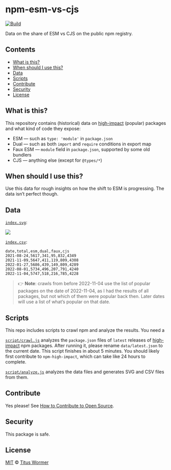 # npm-esm-vs-cjs

[![Build][build-badge]][build]

Data on the share of ESM vs CJS on the public npm registry.

## Contents

*   [What is this?](#what-is-this)
*   [When should I use this?](#when-should-i-use-this)
*   [Data](#data)
*   [Scripts](#scripts)
*   [Contribute](#contribute)
*   [Security](#security)
*   [License](#license)

## What is this?

This repository contains (historical) data on [high-impact][] (popular) packages
and what kind of code they expose:

*   ESM — such as `type: 'module'` in `package.json`
*   Dual — such as both `import` and `require` conditions in export map
*   Faux ESM — `module` field in `package.json`, supported by some old bundlers
*   CJS — anything else (except for `@types/*`)

## When should I use this?

Use this data for rough insights on how the shift to ESM is progressing.
The data isn’t perfect though.

## Data

[`index.svg`][svg]:

![][svg]

[`index.csv`][csv]:

```csv
date,total,esm,dual,faux,cjs
2021-08-24,5617,341,95,832,4349
2021-11-09,5647,411,119,809,4308
2022-01-27,5686,439,149,809,4289
2022-08-01,5734,496,207,791,4240
2022-11-04,5747,518,216,785,4228
```

> 👉 **Note**: crawls from before 2022-11-04 use the list of popular packages
> on the date of 2022-11-04, as I had the results of all packages, but not which
> of them were popular back then.
> Later dates will use a list of what’s popular on that date.

## Scripts

This repo includes scripts to crawl npm and analyze the results.
You need a

[`script/crawl.js`][crawl] analyzes the `package.json` files of `latest`
releases of [high-impact][] npm packages.
After running it, please rename `data/latest.json` to the current date.
This script finishes in about 5 minutes.
You should likely first contribute to `npm-high-impact`, which can take like
24 hours to complete.

[`script/analyze.js`][analyze] analyzes the data files and generates SVG and
CSV files from them.

## Contribute

Yes please!
See [How to Contribute to Open Source][contribute].

## Security

This package is safe.

## License

[MIT][license] © [Titus Wormer][author]

<!-- Definitions -->

[build-badge]: https://github.com/wooorm/npm-esm-vs-cjs/workflows/main/badge.svg

[build]: https://github.com/wooorm/npm-esm-vs-cjs/actions

[contribute]: https://opensource.guide/how-to-contribute/

[license]: license

[author]: https://wooorm.com

[high-impact]: https://github.com/wooorm/npm-high-impact

[crawl]: script/crawl.js

[analyze]: script/analyze.js

[svg]: index.svg

[csv]: index.csv
